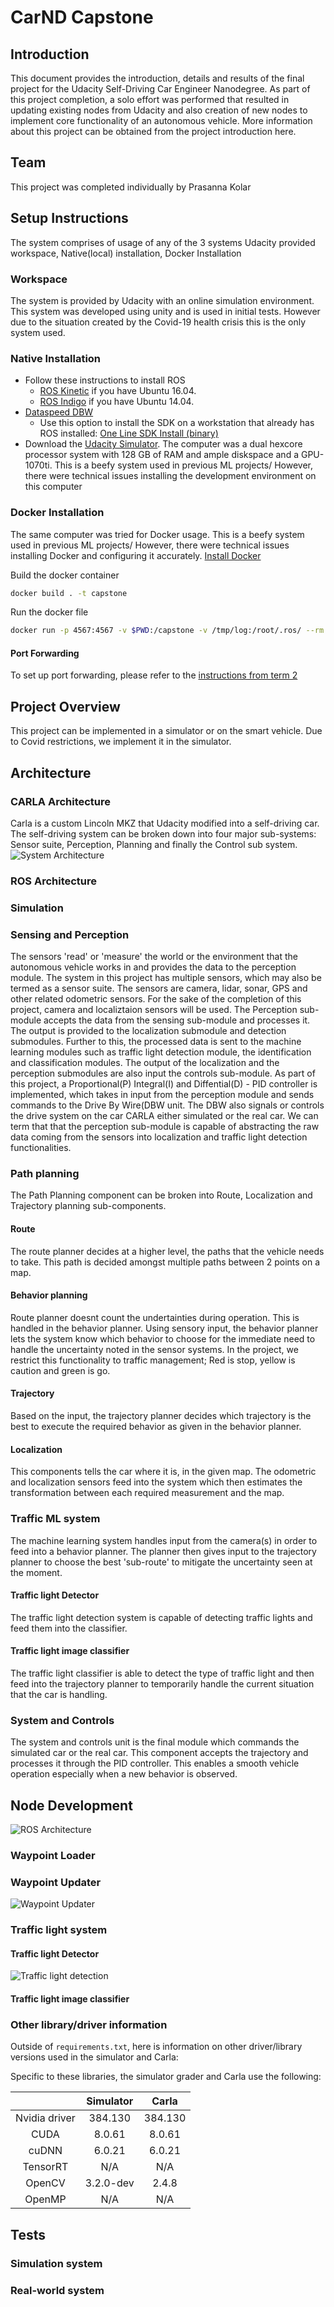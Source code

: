 # CarND Capstone
## Introduction
This document provides the introduction, details and results of the final project for the Udacity Self-Driving Car Engineer Nanodegree. As part of this project completion, a solo effort was performed that resulted in updating existing nodes from Udacity and also creation of new nodes to implement core functionality of an autonomous vehicle. More information about this project can be obtained from the project introduction here.

## Team

This project was completed individually by Prasanna Kolar

## Setup Instructions

The system comprises of usage of any of the 3 systems Udacity provided workspace, Native(local) installation, Docker Installation

### Workspace
The system is provided by Udacity with an online simulation environment.  This system was developed using unity and is used in initial tests.  However due to the situation created by the Covid-19 health crisis this is the only system used.

### Native Installation
* Follow these instructions to install ROS
  * [ROS Kinetic](http://wiki.ros.org/kinetic/Installation/Ubuntu) if you have Ubuntu 16.04.
  * [ROS Indigo](http://wiki.ros.org/indigo/Installation/Ubuntu) if you have Ubuntu 14.04.
* [Dataspeed DBW](https://bitbucket.org/DataspeedInc/dbw_mkz_ros)
  * Use this option to install the SDK on a workstation that already has ROS installed: [One Line SDK Install (binary)](https://bitbucket.org/DataspeedInc/dbw_mkz_ros/src/81e63fcc335d7b64139d7482017d6a97b405e250/ROS_SETUP.md?fileviewer=file-view-default)
* Download the [Udacity Simulator](https://github.com/udacity/CarND-Capstone/releases).
The computer was a dual hexcore processor system with 128 GB of RAM and ample diskspace and a GPU- 1070ti.  This is a beefy system used in previous ML projects/  However, there were technical issues installing the development environment on this computer
### Docker Installation
The same computer was tried for Docker usage.  This is a beefy system used in previous ML projects/  However, there were technical issues installing Docker and configuring it accurately.
[Install Docker](https://docs.docker.com/engine/installation/)

Build the docker container
```bash
docker build . -t capstone
```
Run the docker file
```bash
docker run -p 4567:4567 -v $PWD:/capstone -v /tmp/log:/root/.ros/ --rm -it capstone
```
#### Port Forwarding
To set up port forwarding, please refer to the [instructions from term 2](https://classroom.udacity.com/nanodegrees/nd013/parts/40f38239-66b6-46ec-ae68-03afd8a601c8/modules/0949fca6-b379-42af-a919-ee50aa304e6a/lessons/f758c44c-5e40-4e01-93b5-1a82aa4e044f/concepts/16cf4a78-4fc7-49e1-8621-3450ca938b77)

## Project Overview
This project can be implemented in a simulator or on the smart vehicle.  Due to Covid restrictions, we implement it in the simulator.

## Architecture 

### CARLA Architecture
Carla is a custom Lincoln MKZ that Udacity modified into a self-driving car. The self-driving system can be broken down into four major sub-systems: Sensor suite, Perception, Planning and finally the Control sub system.
![System Architecture](./ros/output/carnd_architecture.png)


### ROS Architecture


### Simulation

### Sensing and Perception
The sensors 'read' or 'measure' the world or the environment that the autonomous vehicle works in and provides the data to the perception module.  The system in this project has multiple sensors, which may also be termed as a sensor suite.  The sensors are camera, lidar, sonar, GPS and other related odometric sensors.  For the sake of the completion of this project, camera and localiztaion sensors will be used.
The Perception sub-module accepts the data from the sensing sub-module and processes it.  The output is provided to the localization submodule and detection submodules.  Further to this, the processed data is sent to the machine learning modules such as traffic light detection module, the identification and classification modules.  The output of the localization and the perception submodules are also input the controls sub-module.  As part of this project, a Proportional(P) Integral(I) and Diffential(D) - PID controller is implemented, which takes in input from the perception module and sends commands to the Drive By Wire(DBW unit.  The DBW also signals or controls the drive system on the car CARLA either simulated or the real car.  We can term that that the perception sub-module is capable of abstracting the raw data coming from the sensors into localization and traffic light detection functionalities.


### Path planning
The Path Planning component can be broken into  Route, Localization and Trajectory planning sub-components.

#### Route
The route planner decides at a higher level, the paths that the vehicle needs to take.  This path is decided amongst multiple paths between 2 points on a map.  

#### Behavior planning
Route planner doesnt count the undertainties during operation.  This is handled in the behavior planner.  Using sensory input, the behavior planner lets the system know which behavior to choose for the immediate need to handle the uncertainty noted in the sensor systems.
In the project, we restrict this functionality to traffic management;  Red is stop, yellow is caution and green is go.
#### Trajectory 
Based on the input, the trajectory planner decides which trajectory is the best to execute the required behavior as given in the behavior planner.

#### Localization
This components tells the car where it is, in the given map.  The odometric and localization sensors feed into the system which then estimates the transformation between each required measurement and the map.

### Traffic ML system
The machine learning system handles input from the camera(s) in order to feed into a behavior planner.  The planner then gives input to the trajectory planner to choose the best 'sub-route' to mitigate the uncertainty seen at the moment.
#### Traffic light Detector
The traffic light detection system is capable of detecting traffic lights and feed them into the classifier.
#### Traffic light image classifier
The traffic light classifier is able to detect the type of traffic light and then feed into the trajectory planner to temporarily handle the current situation that the car is handling.
### System and Controls
The system and controls unit is the final module which commands the simulated car or the real car.  This component accepts the trajectory and processes it through the PID controller.  This enables a smooth vehicle operation especially when a new behavior is observed.

## Node Development

![ROS Architecture](./ros/output/carnd_architecture.png)
### Waypoint Loader

### Waypoint Updater
![Waypoint Updater](./ros/output/waypoint-updater-ros-graph.png)

### Traffic light system

#### Traffic light Detector
![Traffic light detection](./ros/output/tl-detector-ros-graph.png)

#### Traffic light image classifier

### Other library/driver information
Outside of `requirements.txt`, here is information on other driver/library versions used in the simulator and Carla:

Specific to these libraries, the simulator grader and Carla use the following:

|        | Simulator | Carla  |
| :-----------: |:-------------:| :-----:|
| Nvidia driver | 384.130 | 384.130 |
| CUDA | 8.0.61 | 8.0.61 |
| cuDNN | 6.0.21 | 6.0.21 |
| TensorRT | N/A | N/A |
| OpenCV | 3.2.0-dev | 2.4.8 |
| OpenMP | N/A | N/A |


## Tests

### Simulation system

### Real-world system 

